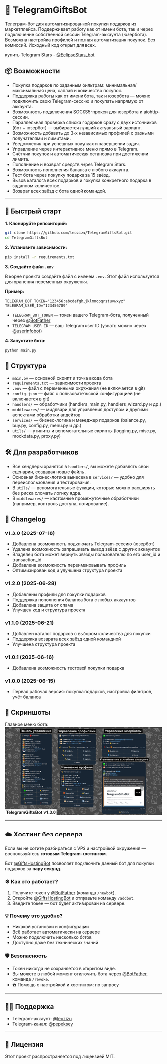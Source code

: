 # 🎁 TelegramGiftsBot

Телеграм-бот для автоматизированной покупки подарков из маркетплейса. Поддерживает работу как от имени бота, так и через подключение собственной сессии Telegram-аккаунта (юзербота). Возможна настройка профилей и полная автоматизация покупок. Без комиссий. Исходный код открыт для всех.

купить Telegram Stars - [@EclipseStars_bot](https://t.me/EclipseStars_bot?start=401byb)

## 📦 Возможности

- Покупка подарков по заданным фильтрам: минимальная/максимальная цена, саплай и количество покупок.
- Поддержка работы как от имени бота, так и юзербота — можно подключить свою Telegram-сессию и покупать напрямую от аккаунта.
- Возможность подключения SOCKS5-прокси для юзербота и aiohttp-сессии.
- Параллельная проверка списка подарков сразу с двух источников (бот + юзербот) — выбирается лучший актуальный вариант.
- Возможность добавить до 3-х независимых профилей с разными получателями и лимитами.
- Уведомления при успешных покупках и завершении задач.
- Управление через интерактивное меню прямо в Telegram.
- Счётчик покупок и автоматическая остановка при достижении лимита.
- Пополнение и возврат средств через Telegram Stars.
- Возможность пополнения баланса с любого аккаунта.
- Тест бота через покупку подарка за 15 звёзд.
- Вызов каталога всех подарков и покупка конкретного подарка в заданном количестве.
- Возврат всех звёзд с бота одной командой.

---

## 🚀 Быстрый старт

**1. Клонируйте репозиторий:**
   ```bash
   git clone https://github.com/leozizu/TelegramGiftsBot.git
   cd TelegramGiftsBot
   ```

**2. Установите зависимости:**
   ```bash
   pip install -r requirements.txt
   ```

**3. Создайте файл `.env`**

  В корне проекта создайте файл с именем `.env`. Этот файл используется для хранения переменных окружения.

**Пример:**
```env
TELEGRAM_BOT_TOKEN="123456:abcdefghijklmnopqrstuvwxyz"
TELEGRAM_USER_ID="123456789"
```

- `TELEGRAM_BOT_TOKEN` — токен вашего Telegram-бота, полученный через [@BotFather](https://t.me/BotFather)
- `TELEGRAM_USER_ID` — ваш Telegram user ID (узнать можно через [@userinfobot](https://t.me/userinfobot))

**4. Запустите бота:**
   ```bash
   python main.py
   ```

## 📂 Структура

- `main.py` — основной скрипт и точка входа бота
- `requirements.txt` — зависимости проекта
- `.env` — файл с переменными окружения (не включается в git)
- `config.json` — файл с пользовательской конфигурацией (не включается в git)
- `handlers/` — обработчики (handlers_main.py, handlers_wizard.py и др.)
- `middlewares/` — мидлвари для управления доступом и другими аспектами обработки апдейтов
- `services/` — бизнес-логика и менеджер подарков (balance.py, buy.py, config.py, menu.py и др.)
- `utils/` — утилиты и вспомогательные скрипты (logging.py, misc.py, mockdata.py, proxy.py)

## 🛠 Для разработчиков

- Все хендлеры хранятся в `handlers/`, вы можете добавлять свои сценарии, создавая новые файлы.
- Основная бизнес-логика вынесена в `services/` — удобно для переиспользования и тестирования.
- В `utils/` — вспомогательные функции, которые можно расширять без риска сломать логику ядра.
- В `middlewares/` — кастомные промежуточные обработчики (например, контроль доступа, логирование).

## 📝 Changelog

### v1.3.0 (2025-07-18)
- Добавлена возможность подключать Telegram-сессию (юзербот)
- Удалена возможность запрашивать вывод звёзд с других аккаунтов
- Владелец бота может вернуть звёзды пользователю по его user_id и transaction_id
- Добавлена возможность переименовывать профиль
- Оптимизирован код и улучшена структура проекта

### v1.2.0 (2025-06-28)
- Добавлены профили для покупки подарков
- Поддержка пополнения баланса бота с любых аккаунтов
- Добавлена защита от спама
- Улучшен код и структура проекта

### v1.1.0 (2025-06-21)
- Добавлен каталог подарков с выбором количества для покупки
- Поддержка возврата всех звёзд одной командной
- Улучшена структура проекта

### v1.0.1 (2025-06-16)
- Добавлена возможность тестовой покупки подарка

### v1.0.0 (2025-06-15)
- Первая рабочая версия: покупка подарков, настройка фильтров, учёт баланса

## 📸 Скриншоты

Главное меню бота:  
![Интерфейс бота](assets/cover.png)

---

## ☁️ Хостинг без сервера

Если вы не хотите разбираться с VPS и настройкой окружения — воспользуйтесь **готовым Telegram-хостингом**.

Бот [@GiftsHostingBot](https://t.me/GiftsHostingBot) позволяет подключить данный бот для покупки подарков за **пару секунд**.


### ⚙️ Как это работает?

1. Получите токен у [@BotFather](https://t.me/BotFather) (команда `/newbot`).
2. Откройте [@GiftsHostingBot](https://t.me/GiftsHostingBot) и отправьте команду `/addbot`.
3. Введите токен — бот будет активирован на сервере.

### 💡 Почему это удобно?

- Никакой установки и конфигурации
- Всё работает автоматически на сервере
- Можно подключить несколько ботов
- Доступно даже без технических знаний

### 🛡 Безопасность

- Токен никогда не сохраняется в открытом виде.
- Вы можете в любой момент отключить бота через [@BotFather](https://t.me/BotFather), команда `/revoke`.
- ☎️ Помощь с настройкой и хостингом: по запросу

---

## 🧑‍💻 Поддержка

- Telegram-аккаунт: [@leozizu](https://t.me/leozizu)
- Telegram-канал: [@pepeksey](https://t.me/pepeksey)

---

## 📜 Лицензия

Этот проект распространяется под лицензией MIT.
